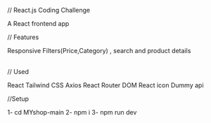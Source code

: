 // React.js Coding Challenge

A React frontend app

// Features

 Responsive
 Filters(Price,Category) , search and product details

\
// Used

 React
 Tailwind CSS
 Axios
 React Router DOM
 React icon
 Dummy api

//Setup

1- cd MYshop-main
2- npm i
3- npm run dev


